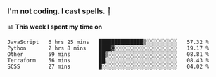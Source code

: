 ### I'm not coding. I cast spells. 🎩

📊 **This week I spent my time on**
<!--START_SECTION:waka-->
```text
JavaScript   6 hrs 25 mins   ██████████████▒░░░░░░░░░░   57.32 % 
Python       2 hrs 8 mins    ████▓░░░░░░░░░░░░░░░░░░░░   19.17 % 
Other        59 mins         ██▒░░░░░░░░░░░░░░░░░░░░░░   08.81 % 
Terraform    56 mins         ██░░░░░░░░░░░░░░░░░░░░░░░   08.43 % 
SCSS         27 mins         █░░░░░░░░░░░░░░░░░░░░░░░░   04.02 % 
```
<!--END_SECTION:waka-->
